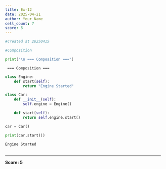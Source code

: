 ```yaml
---
title: Ex-12
date: 2025-04-21
author: Your Name
cell_count: 7
score: 5
---
```


```python
#created at 20250415
```


```python
#Composition
```


```python
print("\n === Composition ===")
```

    
     === Composition ===



```python
class Engine:
    def start(self):
        return "Engine Started"
```


```python
class Car:
    def __init__(self):
        self.engine = Engine()

    def start(self):
        return self.engine.start()
```


```python
car = Car()

print(car.start())
```

    Engine Started



```python

```


---
**Score: 5**